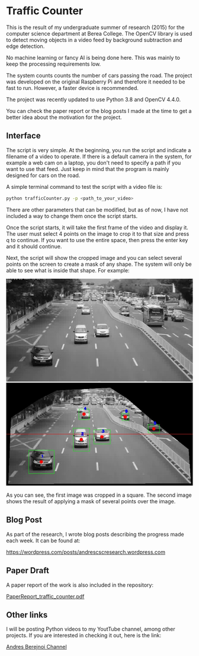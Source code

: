 # Traffic Counter

This is the result of my undergraduate summer of research (2015) for the computer science department at Berea College. The OpenCV library is used to detect moving objects in a video feed by background subtraction and edge detection. 

No machine learning or fancy AI is being done here. This was mainly to keep the processing requirements low.

The system counts counts the number of cars passing the road. The project was developed on the original Raspberry Pi and therefore it needed to be fast to run. However, a faster device is recommended. 

The project was recently updated to use Python 3.8 and OpenCV 4.4.0.

You can check the paper report or the blog posts I made at the time to get a better idea about the motivation for the project.

## Interface

The script is very simple. At the beginning, you run the script and indicate a filename of a video to operate. If there is a default camera in the system, for example a web cam on a laptop, you don't need to specify a path if you want to use that feed. Just keep in mind that the program is mainly designed for cars on the road.

A simple terminal command to test the script with a video file is:

```sh
python trafficCounter.py -p <path_to_your_video> 
```

There are other parameters that can be modified, but as of now, I have not included a way to change them once the script starts. 

Once the script starts, it will take the first frame of the video and display it. The user must select 4 points on the image to crop it to that size and press q to continue. If you want to use the entire space, then press the enter key and it should continue.

Next, the script will show the cropped image and you can select several points on the screen to create a mask of any shape. The system will only be able to see what is inside that shape. For example:

![Initial cropping](./screenshots/roi_mask_1207.0.jpeg)
![after applying mask](./screenshots/screenshot_1207.0.jpeg)

As you can see, the first image was cropped in a square. The second image shows the result of applying a mask of several points over the image. 

## Blog Post

As part of the research, I wrote blog posts describing the progress made each week. It can be found
at:

https://wordpress.com/posts/andrescscresearch.wordpress.com

## Paper Draft

A paper report of the work is also included in the repository:


[PaperReport_traffic_counter.pdf](./PaperReport_traffic_counter.pdf)

## Other links
I will be posting Python videos to my YoutTube channel, among other projects. If you are interested in checking it out, here is the link:

[Andres Berejnoi Channel](https://www.youtube.com/andresberejnoi)
